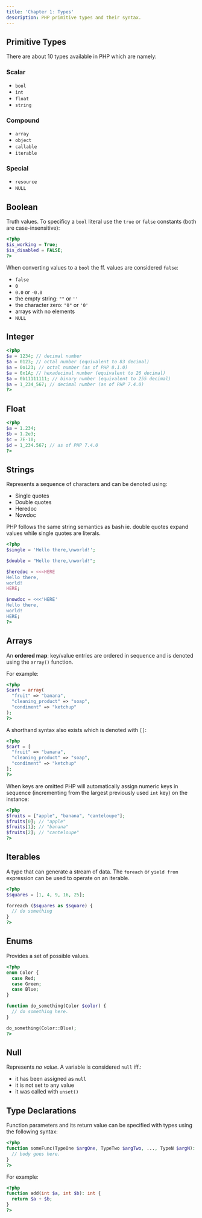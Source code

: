 ```yaml
---
title: 'Chapter 1: Types'
description: PHP primitive types and their syntax.
---
```


## Primitive Types

There are about 10 types available in PHP which are namely:

### Scalar

* `bool`
* `int`
* `float`
* `string`

### Compound

* `array`
* `object`
* `callable`
* `iterable`

### Special

* `resource`
* `NULL`

## Boolean

Truth values. To specificy a `bool` literal use the `true` or `false`
constants (both are case-insensitive):

```php
<?php
$is_working = True;
$is_disabled = FALSE;
?>
```

When converting values to a `bool` the ff. values are considered 
`false`:

* `false`
* `0`
* `0.0` or `-0.0`
* the empty string: `""` or `''`
* the character zero: `"0"` or `'0'`
* arrays with no elements
* `NULL`

## Integer

```php
<?php
$a = 1234; // decimal number
$a = 0123; // octal number (equivalent to 83 decimal)
$a = 0o123; // octal number (as of PHP 8.1.0)
$a = 0x1A; // hexadecimal number (equivalent to 26 decimal)
$a = 0b11111111; // binary number (equivalent to 255 decimal)
$a = 1_234_567; // decimal number (as of PHP 7.4.0)
?>
```

## Float

```php
<?php
$a = 1.234; 
$b = 1.2e3; 
$c = 7E-10;
$d = 1_234.567; // as of PHP 7.4.0
?>
```

## Strings

Represents a sequence of characters and can be denoted using:

* Single quotes
* Double quotes
* Heredoc
* Nowdoc

PHP follows the same string semantics as bash ie. double quotes 
expand values while single quotes are literals.

```php
<?php
$single = 'Hello there,\nworld!';

$double = "Hello there,\nworld!";

$heredoc = <<<HERE
Hello there,
world!
HERE;

$nowdoc = <<<'HERE'
Hello there,
world!
HERE;
?>
```

## Arrays

An **ordered map**: key/value entries are ordered in sequence and 
is denoted using the `array()` function.

For example:

```php
<?php
$cart = array(
  "fruit" => "banana",
  "cleaning_product" => "soap",
  "condiment" => "ketchup"
);
?>
```

A shorthand syntax also exists which is denoted with `[]`:

```php
<?php
$cart = [
  "fruit" => "banana",
  "cleaning_product" => "soap",
  "condiment" => "ketchup"
];
?>
```

When keys are omitted PHP will automatically assign numeric 
keys in sequence (incrementing from the largest previously 
used `int` key) on the instance:

```php
<?php
$fruits = ["apple", "banana", "canteloupe"];
$fruits[0]; // "apple"
$fruits[1]; // "banana"
$fruits[2]; // "canteloupe"
?>
```

## Iterables

A type that can generate a stream of data. The `foreach` or 
`yield from` expression can be used to operate on an iterable.

```php
<?php
$squares = [1, 4, 9, 16, 25];

forreach ($squares as $square) {
  // do something
}
?>
```

## Enums

Provides a set of possible values.

```php
<?php
enum Color {
  case Red;
  case Green;
  case Blue;
}

function do_something(Color $color) {
  // do something here.
}

do_something(Color::Blue);
?>
```

## Null

Represents _no value_. A variable is considered `null` iff.:

* it has been assigned as `null`
* it is not set to any value
* it was called with `unset()`

## Type Declarations

Function parameters and its return value can be specified with 
types using the following syntax:

```php
<?php
function someFunc(TypeOne $argOne, TypeTwo $argTwo, ..., TypeN $argN): returnType {
  // body goes here.
}
?>
```

For example:

```php
<?php
function add(int $a, int $b): int {
  return $a + $b;
}
?>
```

